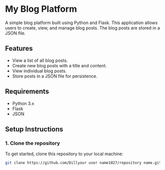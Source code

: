 # My Blog Platform

A simple blog platform built using Python and Flask. This application allows users to create, view, and manage blog posts. The blog posts are stored in a JSON file.

## Features

- View a list of all blog posts.
- Create new blog posts with a title and content.
- View individual blog posts.
- Store posts in a JSON file for persistence.

## Requirements

- Python 3.x
- Flask
- JSON

## Setup Instructions

### 1. Clone the repository

To get started, clone this repository to your local machine:

```bash
git clone https://github.com/Dillyour user name1027/repository name.git
